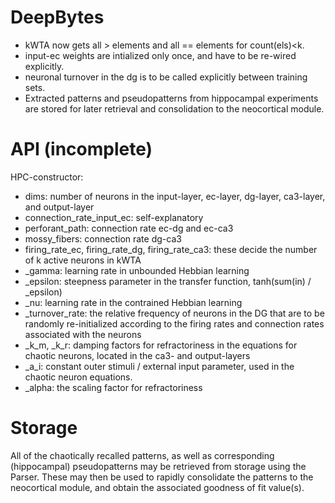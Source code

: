 # DeepBytes

- kWTA now gets all > elements and all == elements for count(els)<k.
- input-ec weights are intialized only once, and have to be re-wired explicitly.
- neuronal turnover in the dg is to be called explicitly between training sets.
- Extracted patterns and pseudopatterns from hippocampal experiments are stored for later retrieval and consolidation
    to the neocortical module.


# API (incomplete)

HPC-constructor:

- dims: number of neurons in the input-layer, ec-layer, dg-layer, ca3-layer, and output-layer
- connection_rate_input_ec: self-explanatory
- perforant_path: connection rate ec-dg and ec-ca3
- mossy_fibers: connection rate dg-ca3
- firing_rate_ec, firing_rate_dg, firing_rate_ca3: these decide the number of k active neurons in kWTA
- _gamma: learning rate in unbounded Hebbian learning
- _epsilon: steepness parameter in the transfer function, tanh(sum(in) / _epsilon)
- _nu: learning rate in the contrained Hebbian learning
- _turnover_rate: the relative frequency of neurons in the DG that are to be randomly re-initialized according to the
    firing rates and connection rates associated with the neurons
- _k_m, _k_r: damping factors for refractoriness in the equations for chaotic neurons, located in the ca3- and output-layers
- _a_i: constant outer stimuli / external input parameter, used in the chaotic neuron equations.
- _alpha: the scaling factor for refractoriness


# Storage

All of the chaotically recalled patterns, as well as corresponding (hippocampal) pseudopatterns may be retrieved from
storage using the Parser. These may then be used to rapidly consolidate the patterns to the neocortical module, and 
 obtain the associated goodness of fit value(s).